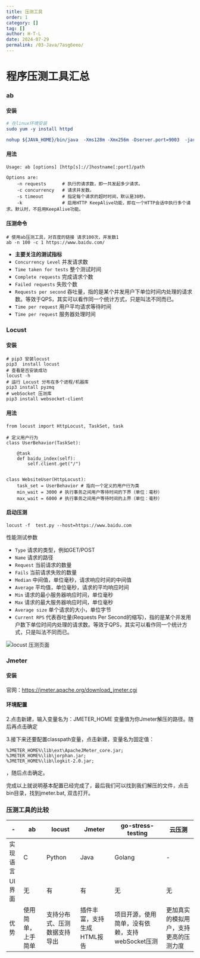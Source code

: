 ```yaml
---
title: 压测工具
order: 1
category: []
tag: []
author: H·T·L
date: 2024-07-29
permalink: /03-Java/7asg6eeo/
---
```

# 程序压测工具汇总

### ab

#### 安装

```cmake
# 在linux环境安装
sudo yum -y install httpd

nohup ${JAVA_HOME}/bin/java  -Xms128m -Xmx256m -Dserver.port=9003  -jar framework-websocket-server.jar > run.logs &
```

#### 用法

```turtle
Usage: ab [options] [http[s]://]hostname[:port]/path

Options are:
    -n requests      # 执行的请求数，即一共发起多少请求。
    -c concurrency   # 请求并发数。
    -s timeout       # 指定每个请求的超时时间，默认是30秒。
    -k               # 启用HTTP KeepAlive功能，即在一个HTTP会话中执行多个请求。默认时，不启用KeepAlive功能。
```

#### 压测命令

```
# 使用ab压测工具，对百度的链接 请求100次，并发数1
ab -n 100 -c 1 https://www.baidu.com/
```



- **主要关注的测试指标**
- `Concurrency Level` 并发请求数
- `Time taken for tests` 整个测试时间
- `Complete requests` 完成请求个数
- `Failed requests` 失败个数
- `Requests per second` 吞吐量，指的是某个并发用户下单位时间内处理的请求数。等效于QPS，其实可以看作同一个统计方式，只是叫法不同而已。
- `Time per request` 用户平均请求等待时间
- `Time per request` 服务器处理时间

### Locust

#### 安装

```
# pip3 安装locust
pip3  install locust
# 查看是否安装成功
locust -h
# 运行 Locust 分布在多个进程/机器库
pip3 install pyzmq
# webSocket 压测库
pip3 install websocket-client
```

#### 用法

```
from locust import HttpLocust, TaskSet, task

# 定义用户行为
class UserBehavior(TaskSet):

    @task
    def baidu_index(self):
        self.client.get("/")


class WebsiteUser(HttpLocust):
    task_set = UserBehavior # 指向一个定义的用户行为类
    min_wait = 3000 # 执行事务之间用户等待时间的下界（单位：毫秒）
    max_wait = 6000 # 执行事务之间用户等待时间的上界（单位：毫秒）
```

#### 启动压测

```
locust -f  test.py --host=https://www.baidu.com
```

性能测试参数

- `Type` 请求的类型，例如GET/POST
- `Name` 请求的路径
- `Request` 当前请求的数量
- `Fails` 当前请求失败的数量
- `Median` 中间值，单位毫秒，请求响应时间的中间值
- `Average` 平均值，单位毫秒，请求的平均响应时间
- `Min` 请求的最小服务器响应时间，单位毫秒
- `Max` 请求的最大服务器响应时间，单位毫秒
- `Average size` 单个请求的大小，单位字节
- `Current RPS` 代表吞吐量(Requests Per Second的缩写)，指的是某个并发用户数下单位时间内处理的请求数。等效于QPS，其实可以看作同一个统计方式，只是叫法不同而已。

![locust 压测页面](http://images.hicoding.top/i/2024/07/29/kjmi0u-2.webp)

### Jmeter

#### 安装

官网：https://jmeter.apache.org/download_jmeter.cgi



#### 环境配置

2.点击新建，输入变量名为：JMETER_HOME 变量值为你Jmeter解压的路径。随后再点击确定

3.接下来还要配置classpath变量，点击新建，变量名为固定值：

```
%JMETER_HOME%\lib\ext\ApacheJMeter_core.jar;
%JMETER_HOME%\lib\jorphan.jar;
%JMETER_HOME%\lib\logkit-2.0.jar;
```

，随后点击确定。

完成以上就说明基本配置已经完成了，最后我们可以找到我们解压的文件，点击bin目录，找到jmeter.bat, 双击打开。



### 压测工具的比较

| -        | ab                 | locust                       | Jmeter                     | go-stress-testing                               | 云压测                                 |
| -------- | ------------------ | ---------------------------- | -------------------------- | ----------------------------------------------- | -------------------------------------- |
| 实现语言 | C                  | Python                       | Java                       | Golang                                          | -                                      |
| UI界面   | 无                 | 有                           | 有                         | 无                                              | 无                                     |
| 优势     | 使用简单，上手简单 | 支持分布式、压测数据支持导出 | 插件丰富，支持生成HTML报告 | 项目开源，使用简单，没有依赖，支持webSocket压测 | 更加真实的模拟用户，支持更高的压测力度 |







